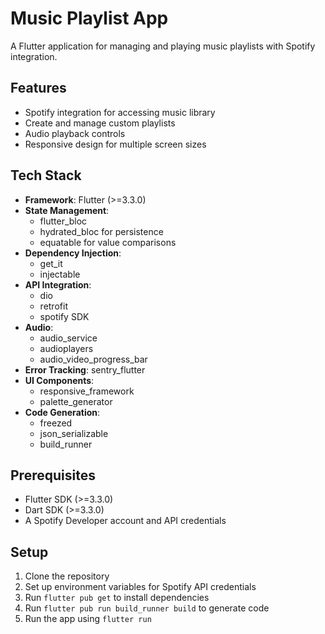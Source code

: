 # Music Playlist App

A Flutter application for managing and playing music playlists with Spotify integration.

## Features

- Spotify integration for accessing music library
- Create and manage custom playlists
- Audio playback controls
- Responsive design for multiple screen sizes

## Tech Stack

- **Framework**: Flutter (>=3.3.0)
- **State Management**: 
  - flutter_bloc
  - hydrated_bloc for persistence
  - equatable for value comparisons
- **Dependency Injection**:
  - get_it
  - injectable
- **API Integration**:
  - dio
  - retrofit
  - spotify SDK
- **Audio**:
  - audio_service
  - audioplayers
  - audio_video_progress_bar
- **Error Tracking**: sentry_flutter
- **UI Components**:
  - responsive_framework
  - palette_generator
- **Code Generation**:
  - freezed
  - json_serializable
  - build_runner

## Prerequisites

- Flutter SDK (>=3.3.0)
- Dart SDK (>=3.3.0)
- A Spotify Developer account and API credentials

## Setup

1. Clone the repository
2. Set up environment variables for Spotify API credentials
3. Run `flutter pub get` to install dependencies
4. Run `flutter pub run build_runner build` to generate code
5. Run the app using `flutter run`


